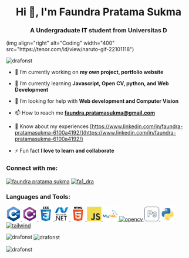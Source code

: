<h1 align="center">Hi 👋, I'm Faundra Pratama Sukma</h1>
<h3 align="center">A Undergraduate IT student from Universitas D</h3>
(img align="right" alt="Coding" width="400" src="https://tenor.com/id/view/naruto-gif-22101118")

<p align="left"> <img src="https://komarev.com/ghpvc/?username=drafonst&label=Profile%20views&color=0e75b6&style=flat" alt="drafonst" /> </p>

- 🔭 I’m currently working on **my own project, portfolio website**

- 🌱 I’m currently learning **Javascript, Open CV, python, and Web Development**

- 🤝 I’m looking for help with **Web development and Computer Vision**

- 📫 How to reach me **faundra.pratamasukma@gmail.com**

- 📄 Know about my experiences [https://www.linkedin.com/in/faundra-pratamasukma-6100a4192/](https://www.linkedin.com/in/faundra-pratamasukma-6100a4192/)

- ⚡ Fun fact **I love to learn and collaborate**

<h3 align="left">Connect with me:</h3>
<p align="left">
<a href="https://linkedin.com/in/faundra pratama sukma" target="blank"><img align="center" src="https://raw.githubusercontent.com/rahuldkjain/github-profile-readme-generator/master/src/images/icons/Social/linked-in-alt.svg" alt="faundra pratama sukma" height="30" width="40" /></a>
<a href="https://instagram.com/fa1_dra" target="blank"><img align="center" src="https://raw.githubusercontent.com/rahuldkjain/github-profile-readme-generator/master/src/images/icons/Social/instagram.svg" alt="fa1_dra" height="30" width="40" /></a>
</p>

<h3 align="left">Languages and Tools:</h3>
<p align="left"> <a href="https://www.w3schools.com/cpp/" target="_blank" rel="noreferrer"> <img src="https://raw.githubusercontent.com/devicons/devicon/master/icons/cplusplus/cplusplus-original.svg" alt="cplusplus" width="40" height="40"/> </a> <a href="https://www.w3schools.com/cs/" target="_blank" rel="noreferrer"> <img src="https://raw.githubusercontent.com/devicons/devicon/master/icons/csharp/csharp-original.svg" alt="csharp" width="40" height="40"/> </a> <a href="https://www.w3schools.com/css/" target="_blank" rel="noreferrer"> <img src="https://raw.githubusercontent.com/devicons/devicon/master/icons/css3/css3-original-wordmark.svg" alt="css3" width="40" height="40"/> </a> <a href="https://dotnet.microsoft.com/" target="_blank" rel="noreferrer"> <img src="https://raw.githubusercontent.com/devicons/devicon/master/icons/dot-net/dot-net-original-wordmark.svg" alt="dotnet" width="40" height="40"/> </a> <a href="https://www.w3.org/html/" target="_blank" rel="noreferrer"> <img src="https://raw.githubusercontent.com/devicons/devicon/master/icons/html5/html5-original-wordmark.svg" alt="html5" width="40" height="40"/> </a> <a href="https://developer.mozilla.org/en-US/docs/Web/JavaScript" target="_blank" rel="noreferrer"> <img src="https://raw.githubusercontent.com/devicons/devicon/master/icons/javascript/javascript-original.svg" alt="javascript" width="40" height="40"/> </a> <a href="https://www.mysql.com/" target="_blank" rel="noreferrer"> <img src="https://raw.githubusercontent.com/devicons/devicon/master/icons/mysql/mysql-original-wordmark.svg" alt="mysql" width="40" height="40"/> </a> <a href="https://opencv.org/" target="_blank" rel="noreferrer"> <img src="https://www.vectorlogo.zone/logos/opencv/opencv-icon.svg" alt="opencv" width="40" height="40"/> </a> <a href="https://www.photoshop.com/en" target="_blank" rel="noreferrer"> <img src="https://raw.githubusercontent.com/devicons/devicon/master/icons/photoshop/photoshop-line.svg" alt="photoshop" width="40" height="40"/> </a> <a href="https://www.python.org" target="_blank" rel="noreferrer"> <img src="https://raw.githubusercontent.com/devicons/devicon/master/icons/python/python-original.svg" alt="python" width="40" height="40"/> </a> <a href="https://tailwindcss.com/" target="_blank" rel="noreferrer"> <img src="https://www.vectorlogo.zone/logos/tailwindcss/tailwindcss-icon.svg" alt="tailwind" width="40" height="40"/> </a> </p>

<p><img align="left" src="https://github-readme-stats.vercel.app/api/top-langs?username=drafonst&show_icons=true&locale=en&layout=compact" alt="drafonst" /></p>

<p>&nbsp;<img align="center" src="https://github-readme-stats.vercel.app/api?username=drafonst&show_icons=true&locale=en" alt="drafonst" /></p>

<p><img align="center" src="https://github-readme-streak-stats.herokuapp.com/?user=drafonst&" alt="drafonst" /></p>
